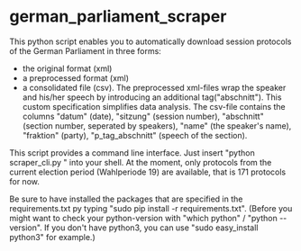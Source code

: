 # german_parliament_scraper

This python script enables you to automatically download session protocols of the German Parliament in three forms:
- the original format (xml)
- a preprocessed format (xml)
- a consolidated file (csv).
The preprocessed xml-files wrap the speaker and his/her speech by introducing an additional tag("abschnitt"). This custom specification simplifies data analysis.
The csv-file contains the columns "datum" (date), "sitzung" (session number), "abschnitt" (section number, seperated by speakers), "name" (the speaker's name), "fraktion" (party), "p_tag_abschnitt" (speech of the section).

This script provides a command line interface. Just insert "python scraper_cli.py <number of protocols requested>" into your shell.
At the moment, only protocols from the current election period (Wahlperiode 19) are available, that is 171 protocols for now.

Be sure to have installed the packages that are specified in the requirements.txt py typing "sudo pip install -r requirements.txt".
(Before you might want to check your python-version with "which python" / "python --version". If you don't have python3, you can use "sudo easy_install python3" for example.) 